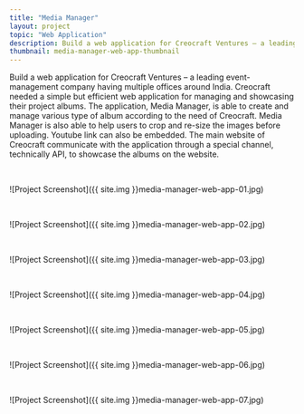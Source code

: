 ```yaml
---
title: "Media Manager"
layout: project
topic: "Web Application"
description: Build a web application for Creocraft Ventures – a leading event-management company having multiple offices around India. Creocraft needed a simple but efficient web application for managing and showcasing their project albums. The application, Media Manager, is able to create and manage various type of album according to the need of Creocraft. Media Manager is also able to help users to crop and re-size the images before uploading. Youtube link can also be embedded. The main website of Creocraft communicate with the application through a special channel, technically API, to showcase the albums on the website.
thumbnail: media-manager-web-app-thumbnail
---
```

Build a web application for Creocraft Ventures – a leading event-management company having multiple offices around India. Creocraft needed a simple but efficient web application for managing and showcasing their project albums. The application, Media Manager, is able to create and manage various type of album according to the need of Creocraft. Media Manager is also able to help users to crop and re-size the images before uploading. Youtube link can also be embedded. The main website of Creocraft communicate with the application through a special channel, technically API, to showcase the albums on the website.

<br>

![Project Screenshot]({{ site.img }}media-manager-web-app-01.jpg)

<br>

![Project Screenshot]({{ site.img }}media-manager-web-app-02.jpg)

<br>

![Project Screenshot]({{ site.img }}media-manager-web-app-03.jpg)

<br>

![Project Screenshot]({{ site.img }}media-manager-web-app-04.jpg)

<br>

![Project Screenshot]({{ site.img }}media-manager-web-app-05.jpg)

<br>

![Project Screenshot]({{ site.img }}media-manager-web-app-06.jpg)

<br>

![Project Screenshot]({{ site.img }}media-manager-web-app-07.jpg)